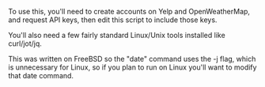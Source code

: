 To use this, you'll need to create accounts on Yelp and OpenWeatherMap, and request API keys, then edit this script to include those keys.

You'll also need a few fairly standard Linux/Unix tools installed like curl/jot/jq.

This was written on FreeBSD so the "date" command uses the -j flag, which is unnecessary for Linux, so if you plan to run on Linux you'll want to modify that date command.
